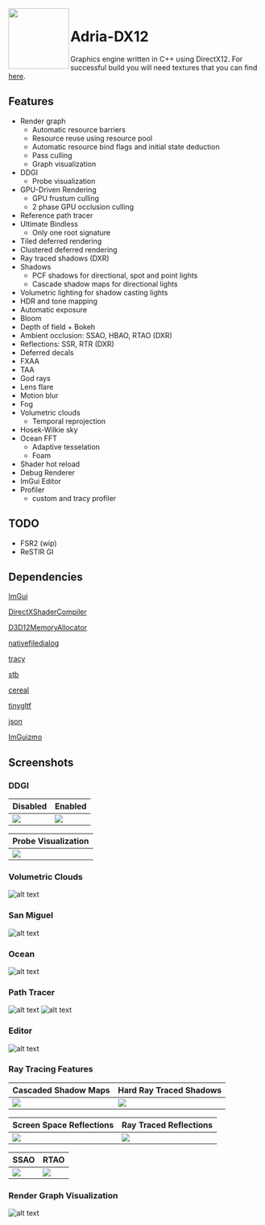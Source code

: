 <img align="left" src="Adria/Resources/Icons/adria_logo.jpg" width="120px"/>

# Adria-DX12

Graphics engine written in C++ using DirectX12. For successful build you will need textures that you can find [here](https://github.com/mateeeeeee/Adria-DX11/releases/tag/1.0).
 
## Features
* Render graph
	- Automatic resource barriers
	- Resource reuse using resource pool
	- Automatic resource bind flags and initial state deduction
	- Pass culling
    - Graph visualization
* DDGI
    - Probe visualization
* GPU-Driven Rendering
    - GPU frustum culling
    - 2 phase GPU occlusion culling
* Reference path tracer 
* Ultimate Bindless 
    - Only one root signature 
* Tiled deferred rendering 
* Clustered deferred rendering
* Ray traced shadows (DXR)
* Shadows
    - PCF shadows for directional, spot and point lights
    - Cascade shadow maps for directional lights
* Volumetric lighting for shadow casting lights
* HDR and tone mapping
* Automatic exposure
* Bloom
* Depth of field + Bokeh
* Ambient occlusion: SSAO, HBAO, RTAO (DXR)
* Reflections: SSR, RTR (DXR)
* Deferred decals
* FXAA
* TAA
* God rays
* Lens flare
* Motion blur
* Fog
* Volumetric clouds
    - Temporal reprojection
* Hosek-Wilkie sky
* Ocean FFT
    - Adaptive tesselation
    - Foam
* Shader hot reload
* Debug Renderer
* ImGui Editor
* Profiler
    - custom and tracy profiler

## TODO
* FSR2 (wip)
* ReSTIR GI

## Dependencies
[ImGui](https://github.com/ocornut/imgui)

[DirectXShaderCompiler](https://github.com/microsoft/DirectXShaderCompiler)

[D3D12MemoryAllocator](https://github.com/GPUOpen-LibrariesAndSDKs/D3D12MemoryAllocator)

[nativefiledialog](https://github.com/mlabbe/nativefiledialog)

[tracy](https://github.com/wolfpld/tracy)

[stb](https://github.com/nothings/stb)

[cereal](https://github.com/USCiLab/cereal)

[tinygltf](https://github.com/syoyo/tinygltf)

[json](https://github.com/nlohmann/json)

[ImGuizmo](https://github.com/CedricGuillemet/ImGuizmo)

## Screenshots

### DDGI

| Disabled |  Enabled |
|---|---|
|  ![](Screenshots/noddgi.png) | ![](Screenshots/ddgi.png) |

| Probe Visualization |
|---|
|  ![](Screenshots/ddgi_probes1.png) |

### Volumetric Clouds
![alt text](Screenshots/clouds.png "Volumetric clouds") 

### San Miguel
![alt text](Screenshots/sanmiguel.png "San Miguel") 

### Ocean
![alt text](Screenshots/ocean.png "Ocean") 

### Path Tracer
![alt text](Screenshots/pathtracing1.png "Path tracing") 
![alt text](Screenshots/pathtracing2.png "Path tracing") 

### Editor
![alt text](Screenshots/editor.png "Editor") 

### Ray Tracing Features

| Cascaded Shadow Maps |  Hard Ray Traced Shadows |
|---|---|
|  ![](Screenshots/cascades.png) | ![](Screenshots/raytraced.png) |

| Screen Space Reflections |  Ray Traced Reflections |
|---|---|
|  ![](Screenshots/ssr.png) | ![](Screenshots/rtr.png) |

| SSAO | RTAO |
|---|---|
|  ![](Screenshots/ssao.png) | ![](Screenshots/rtao.png) |

### Render Graph Visualization
![alt text](Adria/rendergraph.svg "Render graph visualization") 
